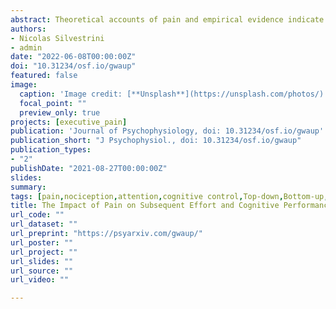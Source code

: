 ```yaml
---
abstract: Theoretical accounts of pain and empirical evidence indicate that pain and cognitive control share common neurocognitive processes. Numerous studies have examined the interactions between pain and cognitive performance when they occur simultaneously, typically showing analgesic effects of task performance and impaired performance due to pain. However, the sequential impact of pain on cognitive control and effort remains less clear. This study investigated the influence of a first task including painful vs. non-painful thermal stimuli on effort-related cardiac response and performance in a subsequent moderately difficult cognitive task. Drawing on the hypothesis that experiencing pain should recruit cognitive resources and reduce perceived ability, we predicted lower task performance and/or stronger compensatory effort in the subsequent cognitive task after the painful than after the non-painful first task. Results support our predictions regarding the effect of pain on subsequent cognitive performance, which was moderately lower after the painful task. However, such a decrease in task proficiency was not associated with a comparable decrease in perceived capacity or increase in effort-related cardiac reactivity. Nevertheless, further correlational analyses indicated that effort mobilization and perceived capacity were significantly related to pain ratings. Moderate pain was associated with stronger effort during the cognitive task whereas high pain led to disengagement, i.e., a low effort. Moreover, in line with our predictions, higher pain ratings were associated with lower self-reported capacity to perform the cognitive task. We discuss these findings regarding the relationship between effort and performance; the impact of fatigue on motivation; and interindividual variability in these after-effects.
authors:
- Nicolas Silvestrini
- admin
date: "2022-06-08T00:00:00Z"
doi: "10.31234/osf.io/gwaup"
featured: false
image: 
  caption: 'Image credit: [**Unsplash**](https://unsplash.com/photos/)'
  focal_point: ""
  preview_only: true
projects: [executive_pain]
publication: 'Journal of Psychophysiology, doi: 10.31234/osf.io/gwaup'
publication_short: "J Psychophysiol., doi: 10.31234/osf.io/gwaup"
publication_types:
- "2"
publishDate: "2021-08-27T00:00:00Z"
slides: 
summary:
tags: [pain,nociception,attention,cognitive control,Top-down,Bottom-up,effort,sequential-task paradigm,fatigue,Electrophysiology,cardiovascular reactivity]
title: The Impact of Pain on Subsequent Effort and Cognitive Performance
url_code: ""
url_dataset: ""
url_preprint: "https://psyarxiv.com/gwaup/"
url_poster: ""
url_project: ""
url_slides: ""
url_source: ""
url_video: ""

---
```

